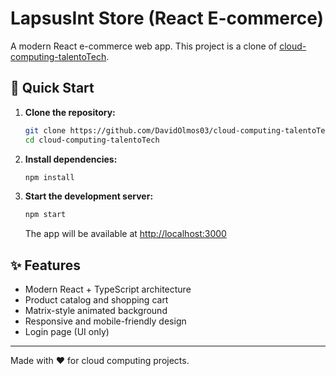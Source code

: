 # LapsusInt Store (React E-commerce)

A modern React e-commerce web app. This project is a clone of [cloud-computing-talentoTech](https://github.com/DavidOlmos03/cloud-computing-talentoTech.git).

## 🚀 Quick Start

1. **Clone the repository:**
   ```bash
   git clone https://github.com/DavidOlmos03/cloud-computing-talentoTech.git
   cd cloud-computing-talentoTech
   ```
2. **Install dependencies:**
   ```bash
   npm install
   ```
3. **Start the development server:**
   ```bash
   npm start
   ```
   The app will be available at [http://localhost:3000](http://localhost:3000)

## ✨ Features
- Modern React + TypeScript architecture
- Product catalog and shopping cart
- Matrix-style animated background
- Responsive and mobile-friendly design
- Login page (UI only)

---

Made with ❤️ for cloud computing projects.
